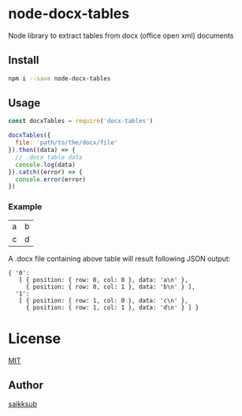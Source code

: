 # node-docx-tables
Node library to extract tables from docx (office open xml) documents

## Install
``` bash
npm i --save node-docx-tables
```

## Usage
``` JavaScript
const docxTables = require('docx-tables')

docxTables({
  file: 'path/to/the/docx/file'
}).then((data) => {
  // .docx table data
  console.log(data)
}).catch((error) => {
  console.error(error)
})
```

### Example

| | |
|-|-|
| a | b
| c | d

A .docx file containing above table will result following JSON output:
```
{ '0':
   [ { position: { row: 0, col: 0 }, data: 'a\n' },
     { position: { row: 0, col: 1 }, data: 'b\n' } ],
  '1':
   [ { position: { row: 1, col: 0 }, data: 'c\n' },
     { position: { row: 1, col: 1 }, data: 'd\n' } ] }
```

# License
[MIT](https://opensource.org/licenses/MIT)

## Author
[saikksub](https://github.com/saikksub)
